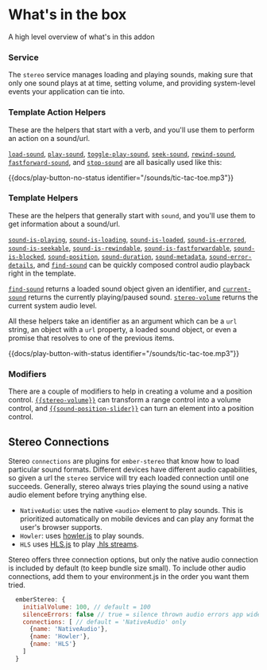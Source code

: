 # What's in the box

A high level overview of what's in this addon

### Service

The `stereo` service manages loading and playing sounds, making sure that only one sound plays at at time, setting volume, and providing system-level events your application can tie into.

### Template Action Helpers

These are the helpers that start with a verb, and you'll use them to perform an action on a sound/url.

[`load-sound`](/docs/api/helpers/load-sound), [`play-sound`](/docs/api/helpers/play-sound), [`toggle-play-sound`](/docs/api/helpers/toggle-play-sound), [`seek-sound`](/docs/api/helpers/seek-sound), [`rewind-sound`](/docs/api/helpers/rewind-sound), [`fastforward-sound`](/docs/api/helpers/fastforward-sound), and [`stop-sound`](/docs/api/helpers/stop-sound) are all basically used like this:

{{docs/play-button-no-status identifier="/sounds/tic-tac-toe.mp3"}}

### Template Helpers

These are the helpers that generally start with `sound`, and you'll use them to get information about a sound/url.

[`sound-is-playing`](/docs/api/helpers/sound-is-playing), [`sound-is-loading`](/docs/api/helpers/sound-is-loading), [`sound-is-loaded`](/docs/api/helpers/sound-is-loaded), [`sound-is-errored`](/docs/api/helpers/sound-is-errored), [`sound-is-seekable`](/docs/api/helpers/sound-is-seekable), [`sound-is-rewindable`](/docs/api/helpers/sound-is-rewindable), [`sound-is-fastforwardable`](/docs/api/helpers/sound-is-fastforwardable), [`sound-is-blocked`](/docs/api/helpers/sound-is-blocked), [`sound-position`](/docs/api/helpers/sound-position), [`sound-duration`](/docs/api/helpers/sound-duration), [`sound-metadata`](/docs/api/helpers/sound-metadata), [`sound-error-details`](/docs/api/helpers/sound-error-details), and [`find-sound`](/docs/api/helpers/find-sound) can be quickly composed control audio playback right in the template.

[`find-sound`](/docs/api/helpers/find-sound) returns a loaded sound object given an identifier, and [`current-sound`](/docs/api/helpers/current-sound) returns the currently playing/paused sound. [`stereo-volume`](/docs/api/helpers/stereo-volume) returns the current system audio level.

All these helpers take an identifier as an argument which can be a `url` string, an object with a `url` property, a loaded sound object, or even a promise that resolves to one of the previous items.

{{docs/play-button-with-status identifier="/sounds/tic-tac-toe.mp3"}}

### Modifiers

There are a couple of modifiers to help in creating a volume and a position control. [`{{stereo-volume}}`](/docs/api/helpers/stereo-volume) can transform a range control into a volume control, and [`{{sound-position-slider}}`](/docs/api/helpers/sound-position-slider) can turn an element into a position control.

## Stereo Connections

Stereo `connections` are plugins for `ember-stereo` that know how to load particular sound formats. Different devices have different audio capabilities, so given a url the `stereo` service will try each loaded connection until one succeeds. Generally, stereo always tries playing the sound using a native audio element before trying anything else.

- `NativeAudio`: uses the native `<audio>` element to play sounds. This is prioritized automatically on mobile devices and can play any format the user's browser supports.
- `Howler`: uses [howler.js](https://github.com/goldfire/howler.js) to play sounds.
- `HLS` uses [HLS.js](https://github.com/video-dev/hls.js/) to play [.hls streams](https://caniuse.com/http-live-streaming).

Stereo offers three connection options, but only the native audio connection is included by default (to keep bundle size small). To include other audio connections, add them to your environment.js in the order you want them tried.

```js
  emberStereo: {
    initialVolume: 100, // default = 100
    silenceErrors: false // true = silence thrown audio errors app wide, and handle them inline
    connections: [ // default = 'NativeAudio' only
      {name: 'NativeAudio'},
      {name: 'Howler'},
      {name: 'HLS'}
    ]
  }
```
